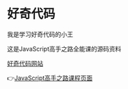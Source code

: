# 好奇代码
我是学习好奇代码的小王

这是JavaScript高手之路全能课的源码资料

[好奇代码网站](https://hellocode.fun)

👉[JavaScript高手之路课程页面](https://www.bilibili.com/cheese/play/ss1226)
